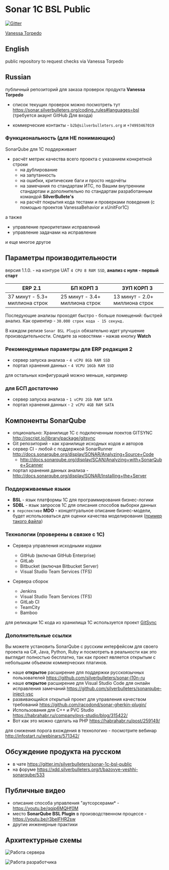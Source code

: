 # Sonar 1C BSL Public

[![Gitter](https://badges.gitter.im/silverbulleters/sonar-1c-bsl-public.svg)](https://gitter.im/silverbulleters/sonar-1c-bsl-public?utm_source=badge&utm_medium=badge&utm_campaign=pr-badge)

[Vanessa Torpedo](https://www.silverbulleters.org/sonarqube/)

## English

public repository to request checks via Vanessa Torpedo

## Russian

публичный репозиторий для заказа проверок продукта **Vanessa Torpedo**

* список текущих проверок можно посмотреть тут https://sonar.silverbulleters.org/coding_rules#languages=bsl (требуется акаунт GitHub Для входа)

* коммерческие контакты - `b2b@silverbulleters.org` и `+74993467019`

### Функциональность (для НЕ понимающих)

SonarQube для 1С поддерживает

* расчёт метрик качества всего проекта с указанием конкретной строки
  * на дублирование
  * на запутанность
  * на ошибки, критические баги и просто недочёты
  * на замечания по стандартам ИТС, по Вашим внутренним стандартам и дополнительно по стандартам разработанным командой **SilverBullete's**  
  * на расчёт покрытия кода тестами и проверками поведения (с помощью проектов VanessaBehavior и xUnitFor1C)
  
а также

* управление приоритетами исправлений
* управление задачами на исправление

и еще многое другое 

## Параметры производительности

версия 1.1.0. - на контуре UAT `4 CPU 8 RAM SSD`, **анализ с нуля - первый старт**

| ERP 2.1 | БП КОРП 3 | ЗУП КОРП 3 |
|---------|-----------|------------|
| 37 минут - 5.3+ миллиона строк | 25 минут - 3.4+ миллиона строк | 13 минут - 2.0+ миллиона строк|

Последующие анализы проходят быстро - больше помещений: быстрей анализ.
Как ориентир - `30.000 строк кода - 15 секунд.`

В каждом релизе `Sonar BSL Plugin` обязательно идет улучшение производительности. 
Следите за новостями - нажав кнопку **Watch**

### Рекомендуемые параметры для ERP редакция 2

* сервер запуска анализа - `4 vCPU 8Gb RAM SSD`
* портал хранения данных - `4 VCPU 16Gb RAM SSD`

для остальных конфигураций можно меньше, например 

### для БСП достаточно

* сервер запуска анализа - `1 vCPU 2Gb RAM SATA`
* портал хранения данных - `2 vCPU 4GB RAM SATA`

## Компоненты SonarQube

* опционально: Хранилище 1С с подключенным поектов GITSYNC http://oscript.io/library/package/gitsync
* Git репозиторий - как хранилище исходных кодов и авторов
* сервер CI - любой с поддержкой SonarRunner http://docs.sonarqube.org/display/SONAR/Analyzing+Source+Code
  * http://docs.sonarqube.org/display/SCAN/Analyzing+with+SonarQube+Scanner
* портал хранения данных анализа - http://docs.sonarqube.org/display/SONAR/Installing+the+Server

### Поддерживаемые языки

* **BSL** - язык платформы 1С для программирования бизнес-логики
* **SDBL** - язык запросов 1С для описания способов выборки данных 
* `в перспективе` **MDO** - концептуальное описание бизнес-модели, будет использоваться для оценки качества моделирования ([пример такого файла](https://github.com/1C-Company/dt-demo-configuration/blob/master/DemoConfDT/src/Documents/%D0%97%D0%B0%D0%BA%D0%B0%D0%B7/%D0%97%D0%B0%D0%BA%D0%B0%D0%B7.mdo))

### Технологии (проверены в связке с 1С)

* Сервера управления исходными кодами
  * GitHub (включая GitHub Enterprise)
  * GitLab
  * Bitbucket (включая Bitbucket Server)
  * Visual Studio Team Services (TFS)

* Сервера сборок
  * Jenkins 
  * Visual Studio Team Services (TFS)
  * GitLab CI
  * TeamCity
  * Bamboo

для реликации 1С кода из хранилища 1С используется проект [GitSync](https://github.com/oscript-library/gitsync)

### Дополнительные ссылки

Вы можете установить SonarQube с русским интерфейсом для своего проекта на C#, Java, Python, Ruby и посмотреть в реальности как это выглядит полностью бесплатно, так как проект является открытым с небольшим объемом коммерческих плагинов.

* наше **открытое** расширение для поддержки русскоязычных пользователей https://github.com/silverbulleters/sonar-l10n-ru
* наше **открытое** расширение для Visual Studio Code для онлайн исправления замечаний https://github.com/silverbulleters/sonarqube-inject-vsc
* развивающийся открытый проект для управления качеством требований https://github.com/racodond/sonar-gherkin-plugin/
* Использования для C++ и PVC Studio https://habrahabr.ru/company/pvs-studio/blog/315422/
* Вот как это можно сделать на PHP https://habrahabr.ru/post/259149/

для снижения порога вхождения в технологию - посмотрите вебинар http://infostart.ru/webinars/571342/

## Обсуждение продукта на русском

* в чате https://gitter.im/silverbulleters/sonar-1c-bsl-public
* на форуме https://xdd.silverbulleters.org/t/bazovye-veshhi-sonarqube/533

## Публичные видео

* описание способа управления "аутсорсерами* - https://youtu.be/qqjp6MQHf0M
* место **SonarQube BSL Plugin** в производственном процессе -  https://youtu.be/r3belFHR2sw 
* другие инженерные практики

## Архитектурные схемы

![Работа сервера](http://www.plantuml.com/plantuml/proxy?src=https://raw.github.com/silverbulleters/sonar-1c-bsl-public/master/arch/simple.wsd)

![Работа разработчика](http://www.plantuml.com/plantuml/proxy?src=https://raw.github.com/silverbulleters/sonar-1c-bsl-public/master/arch/developer.wsd)

